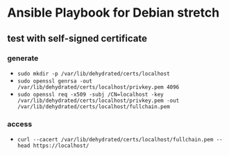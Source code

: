 # Ansible Playbook for Debian stretch

## test with self-signed certificate

### generate

- `sudo mkdir -p /var/lib/dehydrated/certs/localhost`
- `sudo openssl genrsa -out /var/lib/dehydrated/certs/localhost/privkey.pem 4096`
- `sudo openssl req -x509 -subj /CN=localhost -key /var/lib/dehydrated/certs/localhost/privkey.pem -out /var/lib/dehydrated/certs/localhost/fullchain.pem`

### access

- `curl --cacert /var/lib/dehydrated/certs/localhost/fullchain.pem --head https://localhost/`
